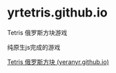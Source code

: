 # yrtetris.github.io
Tetris 俄罗斯方块游戏

纯原生js完成的游戏

[Tetris 俄罗斯方块 (yeranyr.github.io)](https://yeranyr.github.io/yrtetris.github.io/)

